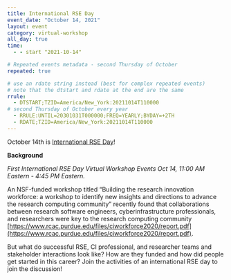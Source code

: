 ```yaml
---
title: International RSE Day
event_date: "October 14, 2021"
layout: event
category: virtual-workshop
all_day: true
time:
  - - start "2021-10-14"

# Repeated events metadata - second Thursday of October
repeated: true

# use an rdate string instead (best for complex repeated events)
# note that the dtstart and rdate at the end are the same
rrule: 
  - DTSTART;TZID=America/New_York:20211014T110000
# second Thursday of October every year
  - RRULE:UNTIL=20301031T000000;FREQ=YEARLY;BYDAY=+2TH
  - RDATE;TZID=America/New_York:20211014T110000
---
```


October 14th is [International RSE Day](https://researchsoftware.org/council/intl-rse-day.html)!

**Background**

_First International RSE Day Virtual Workshop Events Oct 14, 11:00 AM Eastern - 4:45 PM Eastern._

An NSF-funded workshop titled “Building the research innovation workforce: a workshop
to identify new insights and directions to advance the research computing community” recently found that collaborations between research software engineers, cyberinfrastructure professionals, and researchers were key to the research computing community [https://www.rcac.purdue.edu/files/ciworkforce2020/report.pdf](https://www.rcac.purdue.edu/files/ciworkforce2020/report.pdf). 

But what do successful RSE, CI professional, and researcher teams and stakeholder interactions look like? How are they funded and how did people get started in this career? Join the activities of an international RSE day to join the discussion!
